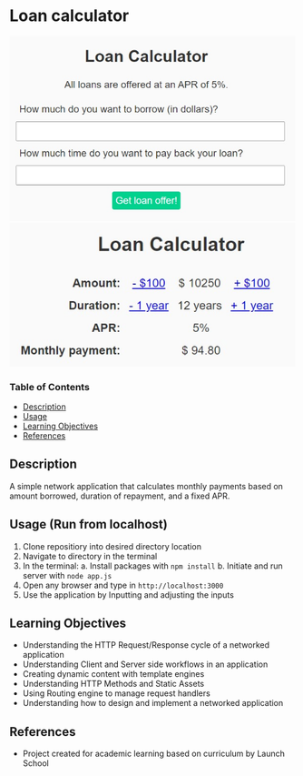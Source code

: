 # Loan calculator
![form](/public/images/web1.jpg)
![loan details](/public/images/web2.jpg)

### Table of Contents
* [Description](#description)
* [Usage](#usage)
* [Learning Objectives](#objectives)
* [References](#references)

## Description
A simple network application that calculates monthly payments based on amount borrowed, duration of repayment, and a fixed APR.

## Usage (Run from localhost)
1. Clone repositiory into desired directory location
2. Navigate to directory in the terminal
3. In the terminal:
	a. Install packages with `npm install`
	b. Initiate and run server with `node app.js`
4. Open any browser and type in `http://localhost:3000`
5. Use the application by Inputting and adjusting the inputs

## Learning Objectives
- Understanding the HTTP Request/Response cycle of a networked application
- Understanding Client and Server side workflows in an application
- Creating dynamic content with template engines
- Understanding HTTP Methods and Static Assets
- Using Routing engine to manage request handlers
- Understanding how to design and implement a networked application

## References
- Project created for academic learning based on curriculum by Launch School